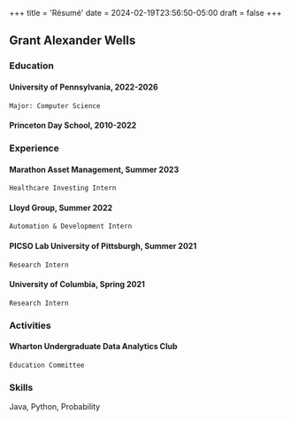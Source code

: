 +++
title = 'Résumé'
date = 2024-02-19T23:56:50-05:00
draft = false
+++

## Grant Alexander Wells

### Education

#### University of Pennsylvania, 2022-2026

    Major: Computer Science

#### Princeton Day School, 2010-2022

### Experience

#### Marathon Asset Management, Summer 2023

    Healthcare Investing Intern

#### Lloyd Group, Summer 2022

    Automation & Development Intern 

#### PICSO Lab University of Pittsburgh, Summer 2021

    Research Intern

#### University of Columbia, Spring 2021

    Research Intern 

### Activities

#### Wharton Undergraduate Data Analytics Club

    Education Committee 

### Skills

Java, Python, Probability
